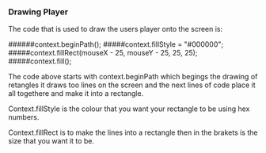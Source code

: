 ### Drawing Player

The code that is used to draw the users player onto the screen is:

  ######context.beginPath();
			  #####context.fillStyle = "#000000";
			  #####context.fillRect(mouseX - 25, mouseY - 25, 25, 25);  
			  #####context.fill();
        
The code above starts with context.beginPath which begings the drawing of retangles it draws too lines on the screen and the
next lines of code place it all togethere and make it into a rectangle.

Context.fillStyle is the colour that you want your rectangle to be using hex numbers.

Context.fillRect is to make the lines into a rectangle then in the brakets is the size that you want it to be.
